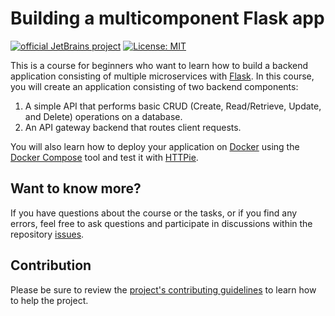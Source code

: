 # Building a multicomponent Flask app  
[![official JetBrains project](http://jb.gg/badges/official.svg)](https://confluence.jetbrains.com/display/ALL/JetBrains+on+GitHub) [![License: MIT](https://img.shields.io/badge/License-MIT-yellow.svg)](https://opensource.org/licenses/MIT)

This is a course for beginners who want to learn how to build a backend application consisting of multiple microservices with [Flask](https://flask.palletsprojects.com/). In this course, you will create an application consisting of two backend components: 
1. A simple API that performs basic CRUD (Create, Read/Retrieve, Update, and Delete) operations on a database.
2. An API gateway backend that routes client requests.
   
You will also learn how to deploy your application on [Docker](https://www.docker.com/) using the [Docker Compose](https://docs.docker.com/compose/) tool and test it with [HTTPie](https://httpie.io/).

## Want to know more?
If you have questions about the course or the tasks, or if you find any errors, feel free to ask questions and participate in discussions within the repository [issues](https://github.com/jetbrains-academy/flask-app-course/issues).

## Contribution
Please be sure to review the [project's contributing guidelines](https://github.com/jetbrains-academy/.github/blob/main/contributing_guidelines.md) to learn how to help the project.
